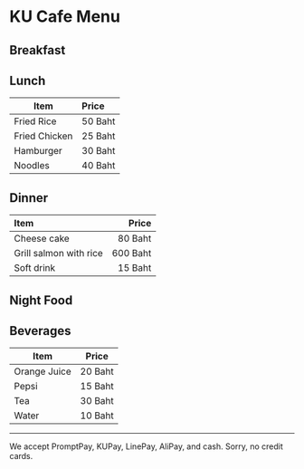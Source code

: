 # KU Cafe Menu

## Breakfast

## Lunch 
| Item| Price  |
|---|:----------|
| Fried Rice  | 50 Baht |
| Fried Chicken | 25 Baht|
|Hamburger | 30 Baht    |
|Noodles  | 40 Baht     |

## Dinner
| Item          | Price |
|:--------------|------:|
|Cheese cake   | 80 Baht |
| Grill salmon with rice | 600 Baht |
| Soft drink    | 15 Baht |

## Night Food


## Beverages
|     Item      |     Price     |
| ------------- | ------------- |
| Orange Juice  | 20 Baht       |
| Pepsi         | 15 Baht       |
| Tea           | 30 Baht       |
| Water         | 10 Baht       |

---

We accept PromptPay, KUPay, LinePay, AliPay, and cash. Sorry, no credit cards.